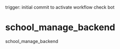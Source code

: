 trigger: initial commit to activate workflow
check bot
# school_manage_backend
school_manage_backend
